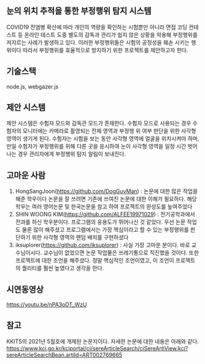 ## 눈의 위치 추적을 통한 부정행위 탐지 시스템
COVID19 전염병 확산에 따라 개인의 역량을 확인하는 시험뿐만 아니라 면접 코딩 컨테스트 등 온라인 테스트 도중 별도의 감독과 관리가 쉽지
않은 상황을 악용해 부정행위를 저지르는 사례가 발생하고 있다. 이러한 부정행위들은 시험의 공정성을 훼손 시키는 행위이다 따라서 부정행위를
효율적으로 방지하기 위한 프로젝트를 제안하고자 한다.

## 기술스택
node.js, webgazer.js

## 제안 시스템
제안 시스템은 수험자 모드와 감독관 모드가 존재한다. 수험자 모드로 사용되는 경우 수험자의 모니터에는 카메라로 촬영되는 전체 영역과 부정행
위 여부 판단을 위한 사각형 영역이 생기게 된다. 수험자는 시험을 보는 동안 사각형 영역에 얼굴을 위치시켜야 하며, 만일 수험자가 부정행위를 위해
다른 곳을 응시하여 눈이 사각형 영역을 일정 시간 벗어나는 경우 관리자에게 부정행위 탐지 알림이 보내진다.

## 고마운 사람
1. HongSangJoon(https://github.com/DogGuyMan) : 논문에 대한 많은 작업을 해준 학우이다 논문을 잘 쓰려면 기존에 쓰여진 논문에 대한 이해가 필요하다. 해당 학우는 여러 영어논문 및 한국논문을 참고
하여 프로젝트의 완성도를 높여주었다
2. SHIN WOONG KIM(https://github.com/ALFEE19971029) : 전기공학과에서 전과를 하신 학우분이다. 프로그램의 응용도가 뛰어나신 것 같았다. 우선 논문 작업도 물론 많이 해주셨고 프로그램에서는 가장
핵심이라고 할 수 있는 부정행위를 판단하기 위한 사각형 영역의 랜덤 배치를 구현하셨다
3. iksuplorer(https://github.com/iksuplorer) : 사실 가장 고마운 분이다. 바로 교수님이시다. 교수님이 없었으면 논문 작업물은 쓰레기통으로 직진했을 것이다. 또한 프로젝트에 대한 조언을 해주셨다.
정말 핵심적인 조언이였고, 이 조언이 프로젝트의 퀄리티를 훨씬 높였다고 생각을 한다. 

## 시연동영상
https://youtu.be/nPA3oDT_WzU

## 참고
KKITS의 2021년 5월호에 개제된 논문지이다. 자세한 논문에 대한 내용은 아래와 같다.
https://www.kci.go.kr/kciportal/ci/sereArticleSearch/ciSereArtiView.kci?sereArticleSearchBean.artiId=ART002769665

